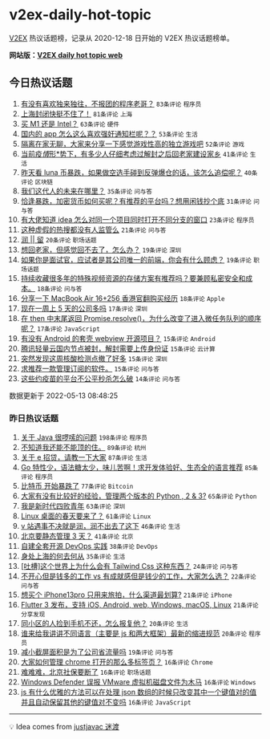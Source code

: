 # v2ex-daily-hot-topic

[V2EX](https://www.v2ex.com/) 热议话题榜，记录从 2020-12-18 日开始的 V2EX 热议话题榜单。

**网站版：[V2EX daily hot topic web](https://boojack.github.io/v2ex-daily-hot-topic-web/)**

## 今日热议话题

<!-- TODAY BEGIN -->

1. [有没有喜欢独来独往，不报团的程序老哥？](https://www.v2ex.com/t/852565) `83条评论` `程序员`
1. [上海封闭快挺不住了！](https://www.v2ex.com/t/852577) `81条评论` `上海`
1. [买 M1 还是 Intel？](https://www.v2ex.com/t/852578) `63条评论` `硬件`
1. [国内的 app 怎么这么喜欢强奸通知栏呢？？](https://www.v2ex.com/t/852557) `53条评论` `生活`
1. [隔离在家无聊，大家来分享一下感觉游戏性高的独立游戏吧](https://www.v2ex.com/t/852549) `52条评论` `游戏`
1. [当前疫*情*形*势下，有多少人仔细考虑过解封之后回老家建设家乡](https://www.v2ex.com/t/852617) `41条评论` `生活`
1. [昨天看 luna 币暴跌，如果做空选手碰到反弹爆仓的话，该怎么追偿呢？](https://www.v2ex.com/t/852594) `40条评论` `区块链`
1. [我们这代人的未来在哪里？](https://www.v2ex.com/t/852639) `35条评论` `问与答`
1. [恰逢暴跌，加密货币如何买呢？有推荐的平台吗？想用闲钱抄个底](https://www.v2ex.com/t/852600) `31条评论` `问与答`
1. [有大佬知道 idea 怎么对同一个项目同时打开不同分支的窗口](https://www.v2ex.com/t/852571) `23条评论` `程序员`
1. [这种虚假的热搜都没有人监管么](https://www.v2ex.com/t/852627) `21条评论` `问与答`
1. [润 || 留](https://www.v2ex.com/t/852638) `20条评论` `职场话题`
1. [想回老家，但感觉回不去了，怎么办？](https://www.v2ex.com/t/852624) `19条评论` `深圳`
1. [如果你是面试官，应试者是其公司唯一的前端，你会有什么顾虑？](https://www.v2ex.com/t/852544) `19条评论` `职场话题`
1. [持续收藏很多年的特殊视频资源的存储方案有推荐吗？要兼顾私密安全和成本。](https://www.v2ex.com/t/852632) `18条评论` `问与答`
1. [分享一下 MacBook Air 16+256 香港官翻购买经历](https://www.v2ex.com/t/852615) `18条评论` `Apple`
1. [现在一周上 5 天的公司多吗](https://www.v2ex.com/t/852650) `17条评论` `深圳`
1. [在 then 中末尾返回 Promise.resolve()，为什么改变了进入微任务队列的顺序呢？](https://www.v2ex.com/t/852602) `17条评论` `JavaScript`
1. [有没有 Android 的套壳 webview 开源项目？](https://www.v2ex.com/t/852609) `15条评论` `Android`
1. [腾讯轻量云国内节点被封，解封需要上传身份证](https://www.v2ex.com/t/852608) `15条评论` `云计算`
1. [突然发现这周核酸检测点撤了好多](https://www.v2ex.com/t/852556) `15条评论` `深圳`
1. [求推荐一款管理订阅的软件。](https://www.v2ex.com/t/852548) `15条评论` `问与答`
1. [这些约疫苗的平台不公平秒杀怎么破](https://www.v2ex.com/t/852579) `14条评论` `问与答`

数据更新于 2022-05-13 08:48:25

<!-- TODAY END -->

### 昨日热议话题

<!-- YESTERDAY BEGIN -->

1. [关于 Java 很啰嗦的问题](https://www.v2ex.com/t/852381) `198条评论` `程序员`
1. [不知道我还能不能顶的住。](https://www.v2ex.com/t/852343) `89条评论` `杭州`
1. [关于 e 招贷，请教一下大家](https://www.v2ex.com/t/852356) `87条评论` `生活`
1. [Go 特性少，语法糖太少，味儿苦啊！求开发体验好、生态全的语言推荐](https://www.v2ex.com/t/852388) `85条评论` `程序员`
1. [比特币 开始暴跌了](https://www.v2ex.com/t/852413) `77条评论` `Bitcoin`
1. [大家有没有比较好的经验，管理两个版本的 Python , 2 & 3?](https://www.v2ex.com/t/852314) `65条评论` `Python`
1. [我是新时代四败青年](https://www.v2ex.com/t/852316) `63条评论` `深圳`
1. [Linux 桌面的春天要来了？](https://www.v2ex.com/t/852363) `61条评论` `Linux`
1. [v 站遇事不决就是润，润不出去了这下](https://www.v2ex.com/t/852497) `46条评论` `生活`
1. [北京要静态管理 3 天？](https://www.v2ex.com/t/852454) `41条评论` `北京`
1. [自建全套开源 DevOps 实践](https://www.v2ex.com/t/852433) `38条评论` `DevOps`
1. [身处上海的何去何从](https://www.v2ex.com/t/852392) `35条评论` `生活`
1. [[吐槽]这个世界上为什么会有 Tailwind Css 这种东西？](https://www.v2ex.com/t/852519) `24条评论` `问与答`
1. [不开心但是钱多的工作 vs 有成就感但是钱少的工作，大家怎么选？](https://www.v2ex.com/t/852503) `22条评论` `问与答`
1. [想买个 iPhone13pro 只用来旅拍，什么渠道最划算?](https://www.v2ex.com/t/852484) `21条评论` `iPhone`
1. [Flutter 3 发布，支持 iOS, Android, web, Windows, macOS, Linux](https://www.v2ex.com/t/852315) `21条评论` `分享发现`
1. [同小区的人捡到手机不还，怎么报复他？](https://www.v2ex.com/t/852536) `20条评论` `生活`
1. [谁来给我讲讲不同语言（主要是 js 和两大框架）最新的缩进规范](https://www.v2ex.com/t/852405) `20条评论` `程序员`
1. [减小截屏面积是为了公司省流量吗](https://www.v2ex.com/t/852401) `19条评论` `问与答`
1. [大家如何管理 chrome 打开的那么多标签页？](https://www.v2ex.com/t/852445) `16条评论` `Chrome`
1. [难难难，北京社保要断了](https://www.v2ex.com/t/852380) `16条评论` `职场话题`
1. [Windows Defender 误报 VMware 虚拟机磁盘文件为木马](https://www.v2ex.com/t/852362) `16条评论` `Windows`
1. [js 有什么优雅的方法可以在处理 json 数组的时候只改变其中一个键值对的值并且自动保留其他的键值对不变吗](https://www.v2ex.com/t/852327) `16条评论` `JavaScript`

<!-- YESTERDAY END -->

---

💡 Idea comes from [justjavac 迷渡](https://github.com/justjavac/)
